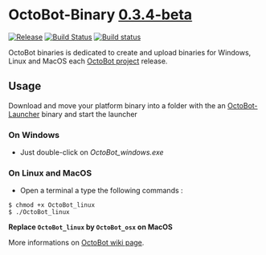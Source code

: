 # OctoBot-Binary [0.3.4-beta](https://github.com/Drakkar-Software/OctoBot/tree/dev/docs/CHANGELOG.md)
[![Release](https://img.shields.io/github/downloads/Drakkar-Software/OctoBot-Binary/total.svg)](https://github.com/Drakkar-Software/OctoBot-Binary/releases)
[![Build Status](https://api.travis-ci.org/Drakkar-Software/OctoBot-Binary.svg?branch=master)](https://travis-ci.org/Drakkar-Software/OctoBot-Binary) 
[![Build status](https://ci.appveyor.com/api/projects/status/c653oepp67qdwnb5?svg=true)](https://ci.appveyor.com/project/Herklos/octobot-binary)

OctoBot binaries is dedicated to create and upload binaries for Windows, Linux and MacOS each [OctoBot project](https://github.com/Drakkar-Software/OctoBot) release.

## Usage
Download and move your platform binary into a folder with the an [OctoBot-Launcher](https://github.com/Drakkar-Software/OctoBot-Launcher) binary and start the launcher

### On Windows
- Just double-click on *OctoBot_windows.exe*

### On Linux and MacOS
- Open a terminal a type the following commands :
```
$ chmod +x OctoBot_linux
$ ./OctoBot_linux
```

**Replace `OctoBot_linux` by `OctoBot_osx` on MacOS**

More informations on [OctoBot wiki page](https://github.com/Drakkar-Software/OctoBot/wiki/Installation).
